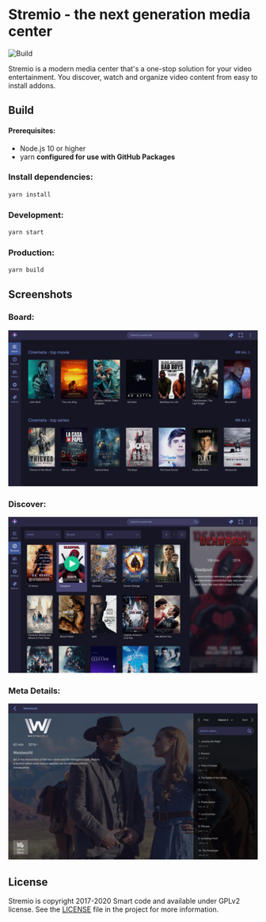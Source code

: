 # Stremio - the next generation media center

![Build](https://github.com/stremio/stremio-web/workflows/Build/badge.svg?branch=development)

Stremio is a modern media center that's a one-stop solution for your video entertainment. You discover, watch and organize video content from easy to install addons.

## Build

#### Prerequisites:
* Node.js 10 or higher
* yarn __configured for use with GitHub Packages__

### Install dependencies:

```bash
yarn install
```

### Development:

```bash
yarn start
```

### Production:

```bash
yarn build
```

## Screenshots

### Board:
![Board](/screenshots/board.png)

### Discover:
![Discover](/screenshots/discover.png)

### Meta Details:
![Meta Details](/screenshots/metadetails.png)

## License

Stremio is copyright 2017-2020 Smart code and available under GPLv2 license. See the [LICENSE](/LICENSE.md) file in the project for more information.
